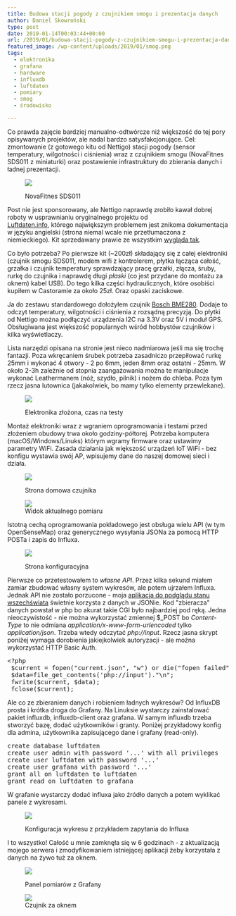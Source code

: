 ```yaml
---
title: Budowa stacji pogody z czujnikiem smogu i prezentacja danych
author: Daniel Skowroński
type: post
date: 2019-01-14T00:03:44+00:00
url: /2019/01/budowa-stacji-pogody-z-czujnikiem-smogu-i-prezentacja-danych/
featured_image: /wp-content/uploads/2019/01/smog.png
tags:
  - elektronika
  - grafana
  - hardware
  - influxdb
  - luftdaten
  - pomiary
  - smog
  - środowisko

---
```

Co prawda zajęcie bardziej manualno-odtwórcze niż większość do tej pory opisywanych projektów, ale nadal bardzo satysfakcjonujące. Cel: zmontowanie (z gotowego kitu od Nettigo) stacji pogody (sensor temperatury, wilgotności i ciśnienia) wraz z czujnikiem smogu (NovaFitnes SDS011 z miniaturki) oraz postawienie infrastruktury do zbierania danych i ładnej prezentacji.<figure class="wp-block-image">

![](/wp-content/uploads/2019/01/smog.png) <figcaption>NovaFitnes SDS011 </figcaption></figure> 

Post nie jest sponsorowany, ale Nettigo naprawdę zrobiło kawał dobrej roboty w usprawnianiu oryginalnego projektu od  
[Luftdaten.info][1], którego największym problemem jest znikoma dokumentacja w języku angielski (strona niemal wcale nie przetłumaczona z niemieckiego). Kit sprzedawany prawie ze wszystkim [wygląda tak][2].

Co było potrzeba? Po pierwsze kit (~200zł) składający się z całej elektroniki (czujnik smogu SDS011, modem wifi z kontrolerem, płytka łącząca całość, grzałka i czujnik temperatury sprawdzający pracę grzałki, złącza, śruby, rurkę do czujnika i naprawdę długi _płaski_ (co jest przydane do montażu za oknem) kabel USB). Do tego kilka części hydraulicznych, które osobiści kupiłem w Castoramie za około 25zł. Oraz opaski zaciskowe.

Ja do zestawu standardowego dołożyłem czujnik [Bosch BME280][3]. Dodaje to odczyt temperatury, wilgotności i ciśnienia z rozsądną precyzją. Do płytki od Nettigo można podłączyć urządzenia I2C na 3.3V oraz 5V i moduł GPS. Obsługiwana jest większość popularnych wśród hobbystów czujników i kilka wyświetlaczy.

Lista narzędzi opisana na stronie jest nieco nadmiarowa jeśli ma się trochę fantazji. Poza wkręcaniem śrubek potrzeba zasadniczo przepiłować rurkę 25mm i wykonać 4 otwory - 2 po 6mm, jeden 8mm oraz ostatni - 25mm. W około 2-3h zależnie od stopnia zaangażowania można te manipulacje wykonać Leathermanem (nóż, szydło, pilnik) i nożem do chleba. Poza tym rzecz jasna lutownica (jakakolwiek, bo mamy tylko elementy przewlekane).<figure class="wp-block-image">

![](/wp-content/uploads/2019/01/smog0.png)<figcaption>Elektronika złożona, czas na testy</figcaption></figure> 

Montaż elektroniki wraz z wgraniem oprogramowania i testami przed złożeniem obudowy trwa około godziny-półtorej. Potrzeba komputera (macOS/Windows/Linuks) którym wgramy firmware oraz ustawimy parametry WiFi. Zasada działania jak większość urządzeń IoT WiFi - bez konfigu wystawia swój AP, wpisujemy dane do naszej domowej sieci i działa.<figure class="wp-block-image">

![](/wp-content/uploads/2019/01/smog3.png)<figcaption>Strona domowa czujnika</figcaption></figure> <figure class="wp-block-image">![](/wp-content/uploads/2019/01/smog4.png)<figcaption>Widok aktualnego pomiaru</figcaption></figure> 

Istotną cechą oprogramowania pokładowego jest obsługa wielu API (w tym OpenSenseMap) oraz generycznego wysyłania JSONa za pomocą HTTP POSTa i zapis do Influxa.<figure class="wp-block-image">

![](/wp-content/uploads/2019/01/smog5.png)<figcaption>Strona konfiguracyjna</figcaption></figure> 

Pierwsze co przetestowałem to _własne&nbsp;API_. Przez kilka sekund miałem zamiar zbudować własny system wykresów, ale potem ujrzałem Influxa. Jednak API nie zostało porzucone - moja [aplikacja do podglądu stanu wszechświata][8] świetnie korzysta z danych w JSONie. Kod "zbieracza" danych powstał w php bo akurat takie CGI było najbardziej pod ręką. Jedna nieoczywistość - nie można wykorzystać zmiennej $_POST bo _Content-Type_ to nie odmiana _application/x-www-form-urlencoded_ tylko _application/json_. Trzeba wtedy odczytać _php://input_. Rzecz jasna skrypt poniżej wymaga dorobienia jakiejkolwiek autoryzacji - ale można wykorzystać HTTP Basic Auth.

<pre class="lang:php EnlighterJSRAW " title="collect.php">&lt;?php
 $current = fopen("current.json", "w") or die("fopen failed");
 $data=file_get_contents('php://input')."\n";
 fwrite($current, $data);
 fclose($current);</pre>



Ale co ze zbieraniem danych i robieniem ładnych wykresów? Od InfluxDB prosta i krótka droga do Grafany. Na Linuksie wystarczy zainstalować pakiet influxdb, influxdb-client oraz grafana. W samym influxdb trzeba stworzyć bazę, dodać użytkowników i granty. Poniżej przykładowy konfig dla admina, użytkownika zapisującego dane i grafany (read-only).

<pre class="EnlighterJSRAW  ">create database luftdaten
create user admin with password '...' with all privileges
create user luftdaten with password '...'
create user grafana with password '...'
grant all on luftdaten to luftdaten
grant read on luftdaten to grafana</pre>

W grafanie wystarczy dodać influxa jako źródło danych a potem wyklikać panele z wykresami.<figure class="wp-block-image">

![](/wp-content/uploads/2019/01/smog6.png)<figcaption>Konfiguracja wykresu z przykładem zapytania do Influxa</figcaption></figure> 



I to wszystko! Całość u mnie zamknęła się w 6 godzinach - z aktualizacją mojego serwera i zmodyfikowaniem istniejącej aplikacji żeby korzystała z danych na żywo tuż za oknem.<figure class="wp-block-image">

![](/wp-content/uploads/2019/01/smog2.png)<figcaption>Panel pomiarów z Grafany</figcaption></figure> <figure class="wp-block-image">![](/wp-content/uploads/2019/01/smog1.png)<figcaption>Czujnik za oknem</figcaption></figure>

 [1]: https://luftdaten.info/
 [2]: https://nettigo.pl/products/nettigo-air-monitor-kit-0-2-1-zbuduj-wlasny-czujnik-smogowy
 [3]: https://www.bosch-sensortec.com/bst/products/all_products/bmp280
 [4]: /wp-content/uploads/2019/01/smog0.png
 [5]: /wp-content/uploads/2019/01/smog3.png
 [6]: /wp-content/uploads/2019/01/smog4.png
 [7]: /wp-content/uploads/2019/01/smog5.png
 [8]: https://blog.dsinf.net/2018/02/aplikacja-do-podgladu-stanu-wszechswiata/
 [9]: /wp-content/uploads/2019/01/smog6.png
 [10]: /wp-content/uploads/2019/01/smog2.png
 [11]: /wp-content/uploads/2019/01/smog1.png
